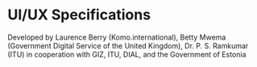 # UI/UX Specifications



Developed by Laurence Berry (Komo.international), Betty Mwema (Government Digital Service of the United Kingdom), Dr. P. S. Ramkumar (ITU) in cooperation with GIZ, ITU, DIAL, and the Government of Estonia

